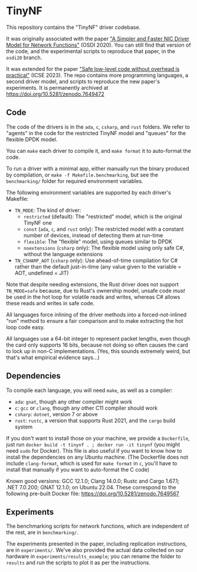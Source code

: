 # TinyNF

This repository contains the "TinyNF" driver codebase.

It was originally associated with the paper ["A Simpler and Faster NIC Driver Model for Network Functions"](https://www.usenix.org/conference/osdi20/presentation/pirelli) (OSDI 2020).
You can still find that version of the code, and the experimental scripts to reproduce that paper, in the `osdi20` branch.

It was extended for the paper ["Safe low-level code without overhead is practical"](https://conf.researchr.org/details/icse-2023/icse-2023-technical-track/18/Safe-low-level-code-without-overhead-is-practical) (ICSE 2023).
The repo contains more programming languages, a second driver model, and scripts to reproduce the new paper's experiments.
It is permanently archived at https://doi.org/10.5281/zenodo.7649472


## Code

The code of the drivers is in the `ada`, `c`, `csharp`, and `rust` folders.
We refer to "agents" in the code for the restricted TinyNF model and "queues" for the flexible DPDK model.

You can `make` each driver to compile it, and `make format` it to auto-format the code.

To run a driver with a minimal app, either manually run the binary produced by compilation,
or `make -f Makefile.benchmarking`, but see the `benchmarking/` folder for required environment variables.

The following environment variables are supported by each driver's Makefile:
- `TN_MODE`: The kind of driver:
  - `restricted` (default): The "restricted" model, which is the original TinyNF one
  - `const` (`ada`, `c`, and `rust` only): The restricted model with a constant number of devices, instead of detecting them at run-time
  - `flexible`: The "flexible" model, using queues similar to DPDK
  - `noextensions` (`csharp` only): The flexible model using only safe C#, without the language extensions
- `TN_CSHARP_AOT` (`csharp` only): Use ahead-of-time compilation for C# rather than the default just-in-time (any value given to the variable = AOT, undefined = JIT)

Note that despite needing extensions, the Rust driver does not support `TN_MODE=safe` because, due to Rust's ownership model,
unsafe code _must_ be used in the hot loop for volatile reads and writes, whereas C# allows these reads and writes in safe code.

All languages force inlining of the driver methods into a forced-not-inlined "run" method to ensure a fair comparison and to make extracting the hot loop code easy.

All languages use a 64-bit integer to represent packet lengths, even though the card only supports 16 bits, because not doing so often causes the card to lock up in non-C implementations.
(Yes, this sounds extremely weird, but that's what empirical evidence says...)


## Dependencies

To compile each language, you will need `make`, as well as a compiler:
- `ada`: `gnat`, though any other compiler might work
- `c`: `gcc` or `clang`, though any other C11 compiler should work
- `csharp`: `dotnet`, version 7 or above
- `rust`: `rustc`, a version that supports Rust 2021, and the `cargo` build system

If you don't want to install those on your machine, we provide a `Dockerfile`, just run `docker build -t tinynf . ; docker run -it tinynf` (you might need `sudo` for Docker).
This file is also useful if you want to know how to install the dependencies on any Ubuntu machine.
(The Dockerfile does not include `clang-format`, which is used for `make format` in `c`, you'll have to install that manually if you want to auto-format the C code)

Known good versions: GCC 12.1.0; Clang 14.0.0; Rustc and Cargo 1.67.1; .NET 7.0.200; GNAT 12.1.0; on Ubuntu 22.04.
These correspond to the following pre-built Docker file: https://doi.org/10.5281/zenodo.7649567


## Experiments

The benchmarking scripts for network functions, which are independent of the rest, are in `benchmarking/`.

The experiments presented in the paper, including replication instructions, are in `experiments/`.
We've also provided the actual data collected on our hardware in `experiments/results_example`;
you can rename the folder to `results` and run the scripts to plot it as per the instructions.
